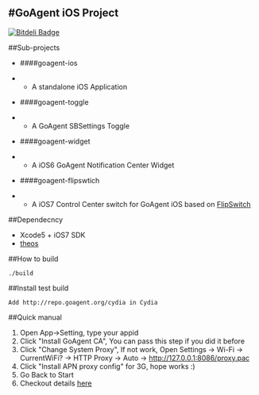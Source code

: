 #GoAgent iOS Project
-------------

[![Bitdeli Badge](https://d2weczhvl823v0.cloudfront.net/goagent/goagent-ios/trend.png)](https://bitdeli.com/free "Bitdeli Badge")  

##Sub-projects

* ####goagent-ios 
* * A standalone iOS Application

* ####goagent-toggle
* * A GoAgent SBSettings Toggle
    
* ####goagent-widget
* * A iOS6 GoAgent Notification Center Widget

* ####goagent-flipswtich
* * A iOS7 Control Center switch for GoAgent iOS based on [FlipSwitch](https://github.com/a3tweaks/Flipswitch)

##Dependecncy

*  Xcode5 + iOS7 SDK  
*  [theos](iphonedevwiki.net/index.php/Theos/Getting_Started)  

##How to build

	./build

##Install test build

	Add http://repo.goagent.org/cydia in Cydia

##Quick manual
1. Open App->Setting, type your appid
2. Click "Install GoAgent CA", You can pass this step if you did it before
3. Click "Change System Proxy", If not work, Open Settings -> Wi-Fi -> CurrentWiFi? -> HTTP Proxy -> Auto -> http://127.0.0.1:8086/proxy.pac
4. Click "Install APN proxy config" for 3G, hope works :)
5. Go Back to Start
6. Checkout details [here](https://code.google.com/p/goagent/wiki/GoAgent_IOS)

